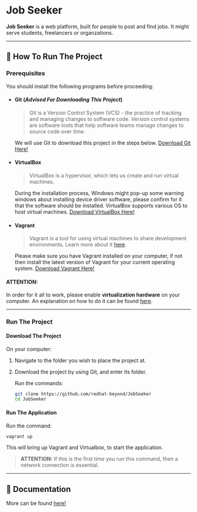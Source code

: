 # Job Seeker

**Job Seeker** is a web platform, built for people to post and find jobs.
It might serve students, freelancers or organzations.

---

## 🏃 How To Run The Project

### Prerequisites

You should install the following programs before proceeding:

- #### Git (*Advised For Downloading This Project*)
    > Git is a Version Control System (VCS) - the practice of tracking and managing changes to software code. Version control systems are software tools that help software teams manage changes to source code over time.

    We will use Git to download this project in the steps below.
    [Download Git Here!](https://git-scm.com/downloads)

- #### VirtualBox
    > VirtualBox is a hypervisor, which lets us create and run virtual machines.

    During the installation process, Windows might pop-up some warning windows about installing device driver software, please confirm for it that the software should be installed.
    VirtualBox supports various OS to host virtual machines.
    [Download VirtualBox Here!](https://www.virtualbox.org/wiki/Downloads)

- #### Vagrant
    > Vagrant is a tool for using virtual machines to share development environments.
    > Learn more about it [here](https://www.vagrantup.com/).
    
    Please make sure you have Vagrant installed on your computer, if not then install the latest version of Vagrant for your current operating system.
    [Download Vagrant Here!](https://www.vagrantup.com/downloads)

#### **ATTENTION:**
In order for it all to work, please enable **virtualization hardware** on your computer. An explanation on how to do it can be found [here](https://www.virtualmetric.com/blog/how-to-enable-hardware-virtualization).

---

### Run The Project

#### Download The Project

On your computer:
1. Navigate to the folder you wish to place the project at.

2. Download the project by using Git, and enter its folder.

   Run the commands:
   ```sh
   git clone https://github.com/redhat-beyond/JobSeeker
   cd JobSeeker
   ``` 

#### Run The Application

Run the command:
```sh
vagrant up
```
This will bring up Vagrant and Virtualbox, to start the application.
> **ATTENTION:** If this is the first time you run this command, then a network connection is essential.

---

## 📝 Documentation
More can be found [here!](docs)

